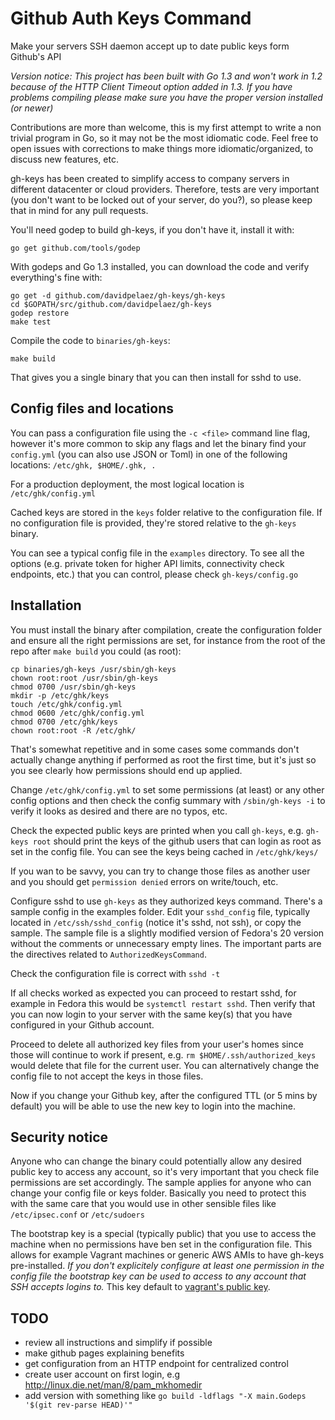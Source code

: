 Github Auth Keys Command
========================

Make your servers SSH daemon accept up to date public keys form Github's API

*Version notice: This project has been built with Go 1.3 and won't work in 1.2 because of the HTTP Client Timeout option added in 1.3. If you have problems compiling please make sure you have the proper version installed (or newer)*


Contributions are more than welcome, this is my first attempt to write a non trivial program in Go, so it may not be the most idiomatic code. Feel free to open issues with corrections to make things more idiomatic/organized, to discuss new features, etc.

gh-keys has been created to simplify access to company servers in different datacenter or cloud providers. Therefore, tests are very important (you don't want to be locked out of your server, do you?), so please keep that in mind for any pull requests.

You'll need godep to build gh-keys, if you don't have it, install it with:

```
go get github.com/tools/godep
```

With godeps and Go 1.3 installed, you can download the code and verify everything's fine with:

```
go get -d github.com/davidpelaez/gh-keys/gh-keys
cd $GOPATH/src/github.com/davidpelaez/gh-keys
godep restore
make test
```

Compile the code to `binaries/gh-keys`:

```
make build
```

That gives you a single binary that you can then install for sshd to use.

## Config files and locations

You can pass a configuration file using the `-c <file>` command line flag, however it's more common to skip any flags and let the binary find your `config.yml` (you can also use JSON or Toml) in one of the following locations: `/etc/ghk, $HOME/.ghk, .`

For a production deployment, the most logical location is `/etc/ghk/config.yml`

Cached keys are stored in the `keys` folder relative to the configuration file. If no configuration file is provided, they're stored relative to the `gh-keys` binary.

You can see a typical config file in the `examples` directory. To see all the options (e.g. private token for higher API limits, connectivity check endpoints, etc.) that you can control, please check `gh-keys/config.go`

## Installation

You must install the binary after compilation, create the configuration folder and ensure all the right permissions are set, for instance from the root of the repo after `make build` you could (as root):

```
cp binaries/gh-keys /usr/sbin/gh-keys
chown root:root /usr/sbin/gh-keys
chmod 0700 /usr/sbin/gh-keys
mkdir -p /etc/ghk/keys
touch /etc/ghk/config.yml
chmod 0600 /etc/ghk/config.yml
chmod 0700 /etc/ghk/keys
chown root:root -R /etc/ghk/
```

That's somewhat repetitive and in some cases some commands don't actually change anything if performed as root the first time, but it's just so you see clearly how permissions should end up applied.


Change `/etc/ghk/config.yml` to set some permissions (at least) or any other config options and then check the config summary with `/sbin/gh-keys -i` to verify it looks as desired and there are no typos, etc.

Check the expected public keys are printed when you call `gh-keys`, e.g. `gh-keys root` should print the keys of the github users that can login as root as set in the config file. You can see the keys being cached in `/etc/ghk/keys/`

If you wan to be savvy, you can try to change those files as another user and you should get `permission denied` errors on write/touch, etc.

Configure sshd to use `gh-keys` as they authorized keys command. There's a sample config in the examples folder. Edit your `sshd_config` file, typically located in `/etc/ssh/sshd_config` (notice it's sshd, not ssh), or copy the sample. The sample file is a slightly modified version of Fedora's 20 version without the comments or unnecessary empty lines. The important parts are the directives related to `AuthorizedKeysCommand`.

Check the configuration file is correct with `sshd -t`

If all checks worked as expected you can proceed to restart sshd, for example in Fedora this would be `systemctl restart sshd`. Then verify that you can now login to your server with the same key(s) that you have configured in your Github account.

Proceed to delete all authorized key files from your user's homes since those will continue to work if present, e.g. `rm $HOME/.ssh/authorized_keys` would delete that file for the current user. You can alternatively change the config file to not accept the keys in those files.

Now if you change your Github key, after the configured TTL (or 5 mins by default) you will be able to use the new key to login into the machine.

## Security notice

Anyone who can change the binary could potentially allow any desired public key to access any account, so it's very important that you check file permissions are set accordingly. The sample applies for anyone who can change your config file or keys folder. Basically you need to protect this with the same care that you would use in other sensible files like `/etc/ipsec.conf` or `/etc/sudoers`

The bootstrap key is a special (typically public) that you use to access the machine when no permissions have ben set in the configuration file. This allows for example Vagrant machines or generic AWS AMIs to have gh-keys pre-installed. *If you don't explicitely configure at least one permission in the config file the bootstrap key can be used to access to _any_ account that SSH accepts logins to.* This key default to [vagrant's public key](https://github.com/mitchellh/vagrant/tree/master/keys).

## TODO

* review all instructions and simplify if possible
* make github pages explaining benefits
* get configuration from an HTTP endpoint for centralized control
* create user account on first login, e.g http://linux.die.net/man/8/pam_mkhomedir
* add version with something like `go build -ldflags "-X main.Godeps '$(git rev-parse HEAD)'"`
